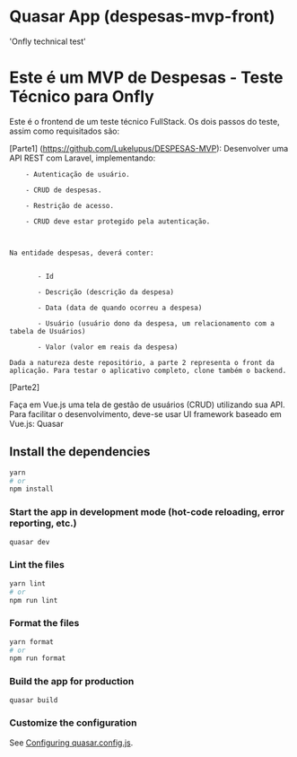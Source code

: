 # Quasar App (despesas-mvp-front)

'Onfly technical test'

# Este é um MVP de Despesas - Teste Técnico para Onfly

Este é o frontend de um teste técnico FullStack. Os dois passos do teste, assim como requisitados são:

[Parte1] (https://github.com/Lukelupus/DESPESAS-MVP): Desenvolver uma API REST com Laravel, implementando:

        - Autenticação de usuário.

        - CRUD de despesas.

        - Restrição de acesso.

        - CRUD deve estar protegido pela autenticação.



    Na entidade despesas, deverá conter:


           - Id

           - Descrição (descrição da despesa)

           - Data (data de quando ocorreu a despesa)

           - Usuário (usuário dono da despesa, um relacionamento com a tabela de Usuários)

           - Valor (valor em reais da despesa)

    Dada a natureza deste repositório, a parte 2 representa o front da aplicação. Para testar o aplicativo completo, clone também o backend.

[Parte2]

Faça em Vue.js uma tela de gestão de usuários (CRUD) utilizando sua API. Para facilitar o desenvolvimento, deve-se usar UI framework baseado em Vue.js: Quasar

## Install the dependencies

```bash
yarn
# or
npm install
```

### Start the app in development mode (hot-code reloading, error reporting, etc.)

```bash
quasar dev
```

### Lint the files

```bash
yarn lint
# or
npm run lint
```

### Format the files

```bash
yarn format
# or
npm run format
```

### Build the app for production

```bash
quasar build
```

### Customize the configuration

See [Configuring quasar.config.js](https://v2.quasar.dev/quasar-cli-vite/quasar-config-js).
